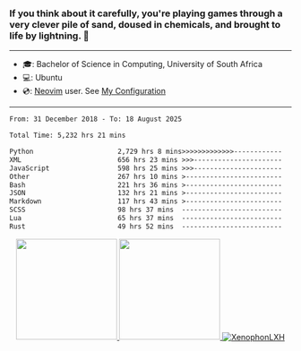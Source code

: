### If you think about it carefully, you're playing games through a very clever pile of sand, doused in chemicals, and brought to life by lightning.  👋

-------------------------------------------------------------------------------------------------------

- 🎓: Bachelor of Science in Computing, University of South Africa
- 💻: Ubuntu
- 💿: [Neovim](https://github.com/neovim/neovim) user. See [My Configuration](https://github.com/XenophonLXH/xenovim)

-------------------------------------------------------------------------------------------------------

<!--START_SECTION:waka-->

```txt
From: 31 December 2018 - To: 18 August 2025

Total Time: 5,232 hrs 21 mins

Python                     2,729 hrs 8 mins>>>>>>>>>>>>>------------   52.16 %
XML                        656 hrs 23 mins >>>----------------------   12.55 %
JavaScript                 598 hrs 25 mins >>>----------------------   11.44 %
Other                      267 hrs 10 mins >------------------------   05.11 %
Bash                       221 hrs 36 mins >------------------------   04.24 %
JSON                       132 hrs 21 mins >------------------------   02.53 %
Markdown                   117 hrs 43 mins >------------------------   02.25 %
SCSS                       98 hrs 37 mins  -------------------------   01.89 %
Lua                        65 hrs 37 mins  -------------------------   01.25 %
Rust                       49 hrs 52 mins  -------------------------   00.95 %
```

<!--END_SECTION:waka-->


<p align="center">
    <a href="https://github.com/XenophonLXH">
        <img height="180em" src="https://github-readme-stats-eight-theta.vercel.app/api?username=XenophonLXH&show_icons=true&theme=algolia&include_all_commits=true&count_private=true"/>
        <img height="180em" src="https://github-readme-stats-eight-theta.vercel.app/api/top-langs/?username=XenophonLXH&layout=compact&langs_count=8&theme=algolia"/>
        <img align="center" src="https://github-readme-streak-stats.herokuapp.com/?user=XenophonLXH&theme=algolia" alt="XenophonLXH" />
    </a>
</p>
